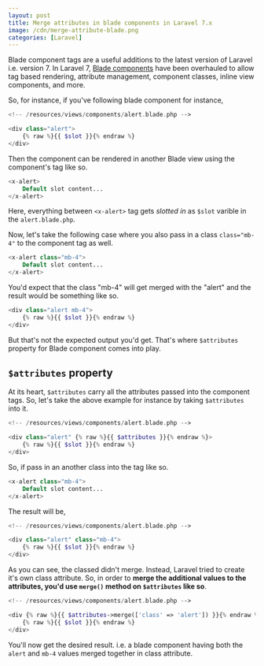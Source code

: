 ```yaml
---
layout: post
title: Merge attributes in blade components in Laravel 7.x
image: /cdn/merge-attribute-blade.png
categories: [Laravel]
---
```


Blade component tags are a useful additions to the latest version of Laravel i.e. version 7. In Laravel 7, [Blade components](https://laravel.com/docs/7.x/blade#components) have been overhauled to allow tag based rendering, attribute management, component classes, inline view components, and more. 

So, for instance, if you've following blade component for instance,

```php
<!-- /resources/views/components/alert.blade.php -->

<div class="alert">
    {% raw %}{{ $slot }}{% endraw %}
</div>
```

Then the component can be rendered in another Blade view using the component's tag like so.

```php
<x-alert>
    Default slot content...
</x-alert>
```

Here, everything between `<x-alert>` tag gets _slotted in_ as `$slot` varible in the `alert.blade.php`.

Now, let's take the following case where you also pass in a class `class="mb-4"` to the component tag as well.

```php
<x-alert class="mb-4">
    Default slot content...
</x-alert>
```

You'd expect that the class "mb-4" will get merged with the "alert" and the result would be something like so.

```php
<div class="alert mb-4">
    {% raw %}{{ $slot }}{% endraw %}
</div>
```

But that's not the expected output you'd get. That's where `$attributes` property for Blade component comes into play.


## `$attributes` property

At its heart, `$attributes` carry all the attributes passed into the component tags. So, let's take the above example for instance by taking `$attributes` into it.

```php
<!-- /resources/views/components/alert.blade.php -->

<div class="alert" {% raw %}{{ $attributes }}{% endraw %}>
    {% raw %}{{ $slot }}{% endraw %}
</div>
```

So, if pass in an another class into the tag like so.

```php
<x-alert class="mb-4">
    Default slot content...
</x-alert>
```

The result will be,

```php
<!-- /resources/views/components/alert.blade.php -->

<div class="alert" class="mb-4">
    {% raw %}{{ $slot }}{% endraw %}
</div>
```

As you can see, the classed didn't merge. Instead, Laravel tried to create it's own class attribute. So, in order to **merge the additional values to the attributes, you'd use `merge()` method on `$attributes` like so**.

```php
<!-- /resources/views/components/alert.blade.php -->

<div {% raw %}{{ $attributes->merge(['class' => 'alert']) }}{% endraw %}>
    {% raw %}{{ $slot }}{% endraw %}
</div>
```

You'll now get the desired result. i.e. a blade component having both the `alert` and `mb-4` values merged together in class attribute.
